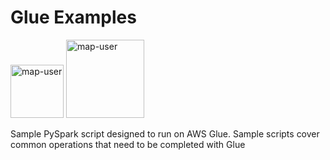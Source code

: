 # Glue Examples

<img width="85" alt="map-user" src="https://img.shields.io/badge/views-1723-green"> <img width="125" alt="map-user" src="https://img.shields.io/badge/unique visits-363-green">

Sample PySpark script designed to run on AWS Glue. Sample scripts cover common operations that need to be completed with Glue
